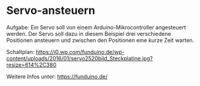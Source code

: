 # Servo-ansteuern
Aufgabe: Ein Servo soll von einem Arduino-Mikrocontroller angesteuert werden. Der Servo soll dazu in diesem Beispiel drei verschiedene Positionen ansteuern und zwischen den Positionen eine kurze Zeit warten.

Schaltplan: https://i0.wp.com/funduino.de/wp-content/uploads/2016/01/servo2520bild_Steckplatine.jpg?resize=614%2C380


Weitere Infos unter: https://funduino.de/
